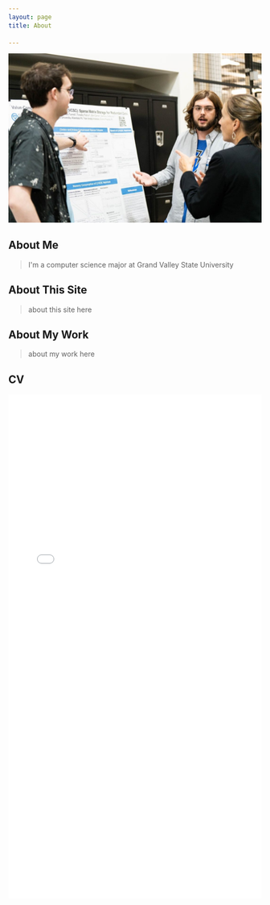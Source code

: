 ```yaml
---
layout: page 
title: About

---
```

<img src="/assets/images/skyler_pics/tech_week_23.jpg">

## About Me

> I'm a computer science major at Grand Valley State University 

## About This Site

> about this site here

## About My Work

> about my work here

## CV

<!-- embed the pdf in assets/images/ here -->
<embed src="/assets/images/CV_Fall23.pdf" width="100%" height="1000px" type="application/pdf">